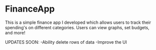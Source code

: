 # FinanceApp
This is a simple finance app I developed which allows users to track their spending's on different categories. Users can view graphs, set budgets, and more!

UPDATES SOON:
-Ability delete rows of data
-Improve the UI
